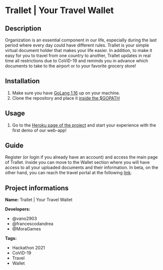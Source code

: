 # Trallet | Your Travel Wallet

## Description
Organization is an essential component in our life, especially during the last period where every day could have different rules.
Trallet is your simple virtual document holder that makes your life easier. In addition, to make it easy for you to travel from one country to another, Trallet updates in real time all restrictions due to CoViD-19 and reminds you in advance which documents to take to the airport or to your favorite grocery store!

## Installation
1. Make sure you have [GoLang 1.16](https://golang.org/dl/#go1.16.8) up on your machine.
2. Clone the repository and place it [inside the $GOPATH](https://golang.org/doc/gopath_code)

## Usage
1. Go to the [Heroku page of the project](https://trallet.herokuapp.com/) and start your experience with the first demo of our web-app!

## Guide
Register (or login if you already have an account) and access the main page of Trallet.
Inside you can move to the Wallet section where you will have access to all your uploaded documents and their information.
In beta, on the other hand, you can reach the travel portal at the following [link](https://trallet.herokuapp.com/gate/manager).

## Project informations
**Name:** Trallet | Your Travel Wallet

**Developers:**
 - @vano2903
 - @francescodandrea
 - @MoraGames

**Tags:**
- Hackathon 2021
- CoViD-19
- Travel
- Wallet
